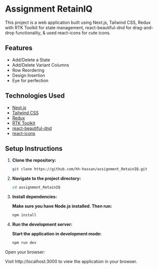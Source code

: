 # Assignment RetainIQ

This project is a web application built using Next.js, Tailwind CSS, Redux with RTK Toolkit for state management, react-beautiful-dnd for drag-and-drop functionality, & used react-icons for cute icons.

## Features

- Add/Delete a State
- Add/Delete Variant Columns
- Row Reordering
- Design Insertion
- Eye for perfection


## Technologies Used

- [Next.js](https://nextjs.org/)
- [Tailwind CSS](https://tailwindcss.com/)
- [Redux](https://redux.js.org/)
- [RTK Toolkit](https://redux-toolkit.js.org/)
- [react-beautiful-dnd](https://github.com/atlassian/react-beautiful-dnd)
- [react-icons](https://react-icons.github.io/react-icons/)

## Setup Instructions

1. **Clone the repository:**

   ```bash
   git clone https://github.com/hh-hassan/assignment_RetainIQ.git

2. **Navigate to the project directory:**
    
   ```bash
   cd assignment_RetainIQ

3. **Install dependencies:**

    **Make sure you have Node.js installed. Then run:**

    ```bash
    npm install

4. **Run the development server:**

    **Start the application in development mode:**

    ```bash
    npm run dev

Open your browser:

Visit http://localhost:3000 to view the application in your browser.